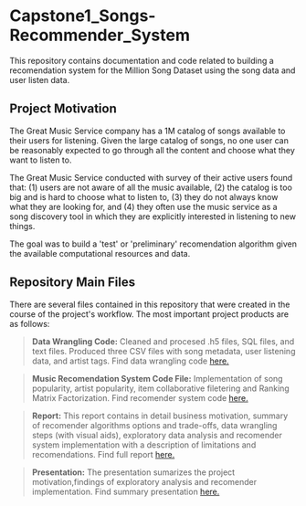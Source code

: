 # Capstone1_Songs-Recommender_System

This repository contains documentation and code related to building a recomendation system for the Million Song Dataset using the song data and user listen data.

## Project Motivation

The Great Music Service company has a 1M catalog of songs available to their users for listening. Given the large catalog of songs, no one user can be reasonably expected to go through all the content and choose what they want to listen to. 

The Great Music Service conducted with survey of their active users found that: (1) users are not aware of all the music available, (2) the catalog is too big and is hard to choose what to listen to, (3) they do not always know what they are looking for, and (4) they often use the music service as a song discovery tool in which they are explicitly interested in listening to new things. 

The goal was to build a 'test' or 'preliminary' recomendation algorithm given the available computational resources and data.

## Repository Main Files

There are several files contained in this repository that were created in the course of the project's workflow. The most important project products are as follows: 

> **Data Wrangling Code:** Cleaned and procesed .h5 files, SQL files, and text files. Produced three CSV files with song metadata,       user listening data, and artist tags. Find data wrangling code [here.](https://github.com/IvetteMTapia/Capstone1_Songs-Recommender_System/blob/master/Recommender%20System.ipynb)

> **Music Recomendation System Code File:** Implementation of song popularity, artist popularity, item collaborative filetering and Ranking Matrix Factorization. Find recomender system code [here.](https://github.com/IvetteMTapia/Capstone1_Songs-Recommender_System/blob/master/Recommender%20System.ipynb)

  
> **Report:** This report contains in detail business motivation, summary of recomender algorithms options and trade-offs, data wrangling steps (with visual aids), exploratory data analysis and recomender system implementation with a description of limitations and recomendations. Find full report [here.](https://github.com/IvetteMTapia/Capstone1_Songs-Recommender_System/blob/master/Music%20Recommedation%20System%20Report.pdf)
  
> **Presentation:** The presentation sumarizes the project motivation,findings of exploratory analysis and recomender implementation. Find summary presentation [here.](https://github.com/IvetteMTapia/Capstone1_Songs-Recommender_System/blob/master/Capstone%201_Music%20Recomendation%20System_Presentation.pdf)

